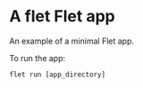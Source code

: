 # A flet Flet app

An example of a minimal Flet app.

To run the app:

```
flet run [app_directory]
```